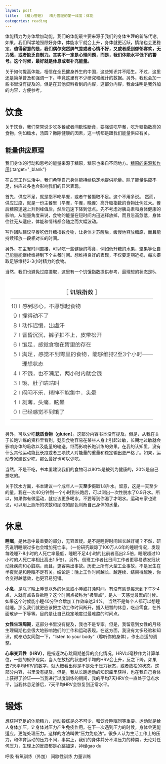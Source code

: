 ```yaml
---
layout: post
title:  《精力管理》  精力管理的第一维度：体能
categories: reading
---
```


体能精力为身体增加动能，我们的体能最主要来源于我们的身体生理的新陈代谢。如果，我们科学地照顾好身体，体能水平就会上升，身体就更活跃，情绪也会更稳定。**值得留意的是，我们偶尔突然脾气差或者心情不好，又或者感到郁郁寡欢，无力感，或者缺乏自制力。其实不一定是心理问题，而是，我们体能水平低下的警号。这个时候，最好就是休息或者补充能量。**

关于如何提高体能，相信在全民健身养生的中国，这些知识并不陌生。不过，这里还是简单普及和强调一下。毕竟这里有不少研究和统计的数据。另外，我也会加一些书里没有提及的，但是在其他资料看到的内容，这部分内容，我会注明是我外加的内容，方便参考。

# 饮食

关于饮食，我们常常说少吃多餐或者间歇性断食，要强调吃早餐，吃升糖指数高的食物，例如糖水，汤圆？撇除健康的因素，这一切都是跟我们能量供应有关。

## 能量供应原理

我们身体的行动和思考的能量来源于糖原，糖原也来自不同地方。[糖原的来源和作用](https://chatgpt.com/share/6797efbd-cb38-800c-a4e1-eb003654e9f2){:target="_blank"}

在白天工作生活中，我们希望自己身体能持续稳定地提供能量。除了能量供应不足，供应过多也会影响我们的日常表现。

首先，供应不足，就是指不吃早餐，或者午餐摄取不足。这个不用多说。
然而，供应过度，就是一份主餐里（早餐，午餐，晚餐）高升糖指数的食物比例过大。餐后糖原迅速上升到峰值后，然后迅速下降到低点。先不考虑对胰岛素和身体健康的影响。从能量角度来说，食物的能量在短时间内迅速释放掉，而且忽高忽低，身体往往无从适应，体能和情绪都会随之而大幅波动。

写作团队建议早餐吃低升糖指数食物，让身体才苏醒后，缓慢地释放糖原，而且能持续释放一段相对长的时间。

另外，在主餐时间直接，可以吃一些健康的零食，例如低升糖的水果，坚果等让自己能量能继续维持到下个主餐时间。想维持良好的表现，不仅要定期近视，每次摄取足够维持2-3小时精力的食物。

当然，我们也避免过度摄取，这里有一个饥饿指数提供参考，最理想的状态是5。

![精力管理-饥饿指数.png](/assets/%E7%B2%BE%E5%8A%9B%E7%AE%A1%E7%90%86-%E9%A5%A5%E9%A5%BF%E6%8C%87%E6%95%B0.png)

另外，可以少吃**麸质食物（gluten）**。这部分内容书本没有提及。但是，从我在关于长跑训练的资料里看到，麸质食物容易在某些人身上引起过敏，长期地过敏就会影响身体的吸收以及能量的输送。继而影响长跑训练的效果。在我的认知里，没有什么其他运动能比长跑或者三项铁人对能量的重量和稳定输出更严格了。如果，运动专家建议少吃，那么最好也可以少吃。

当然，不是不吃，书本里建议我们的食物可以80%是被列为健康的，20%是自己想吃的。

关于饮水方面，书本建议一个成年人一天**至少**摄取1.8升水。留意，这是一天至少的量。我在一次40分钟到一个小时到长跑后，可以测出一次性脱水了0.9升水。所以，如果你有做运动，就应该更多喝水。不要等到你渴了才喝水。运动专家也建议，可以用上厕所的次数和尿液的颜色判断自己身体的水量。


# 休息

**睡眠**，是休息中最重要的部分，无容置疑。是不是睡得时间越长越好呢？不然，研究说明睡眠过多也会增加死亡率。（一份研究跟踪了100万人6年的睡眠情况，发现每晚睡7-8小时的人死亡率最低，睡眠不足4小时的比前者高出2.5倍，睡眠超过10小时的人死亡率相比高出1.5倍）。另外，倒班工作者比日间工作者更容易诱发冠状动脉疾病和心脏病，而且，更容易出事故。历史上所有大型工业事故，不是发生在半夜就是和睡眠不足有关。结论是：晚上工作时间越长、越连续、结束得越晚，你会变得越低效，也更容易犯错。

**小息**，是除了晚上睡觉以外的休息或小睡或打盹时间。有没有感觉每天到下午3-4点，人就有点昏昏欲睡？这个时间点被称为“极限点”，是人一天感觉最累的时候。如果这个时候能小睡40分钟会增加工作效率达34%。 当然不是每个人都可以想睡就睡。那么我们就更应该把主动工作时间断开，插入短暂的休息，吃点零食，在外面散步一下等等。目的是让自己稳定地度过最难熬的时间点。 

**女性生理周期**，这部分书里没有提及，我也不是专家。但是，我留意到女性的月经生理周期也会很大地影响她们的工作和运动表现。在这方面，我没有太多经验和知识，就奉劝女同胞一下，“listen to your body”（聆听你的身体），作出合适的调整。

**心率变异性（HRV）**，是指逐次心跳周期差异的变化情况。HRV以毫秒作为计算单位，一般的规律现实，当人在放松的状态时平均的HRV会上升，反之下降。如果去7天平均HRV的数字，就大概看出你是不是处于压力状态，或者放松的状态。这部分内容，书里没有提及，但是，我从长跑运动的知识库里获得，也在我自己身体上获得了验证——当我进行过度训练的期间，我的平均7天HRV会一直处于低点水平，当我休息足够后，7天平均HRV会恢复到正常水平。

# 锻炼

想获得充足的体能精力，运动锻炼是必不可少，和饮食睡眠同等重要。运动就是给人身体加压，让身体对压力产生免疫作用。在下一次遇到压力的时候，身体会更能适应，更能处理压力。这样的方法叫做“压力免疫法”。很多人认为生活工作上的压力，和体育运动的压力不同，事实上，我们的身体并分不清压力的种类，无论对任何压力，生理上的反应都是心跳加速，神经gao du

呼吸
有氧训练（外加）
间歇性训练
力量训练
<!--stackedit_data:
eyJoaXN0b3J5IjpbLTEyMjI2MTc1NTgsNTkwNzEwMjgxLDExMT
I3NTAyOTgsNDY3NjYyNDA1LC0xMzE4ODA3OTk3LDE2ODAyNjU1
MDddfQ==
-->